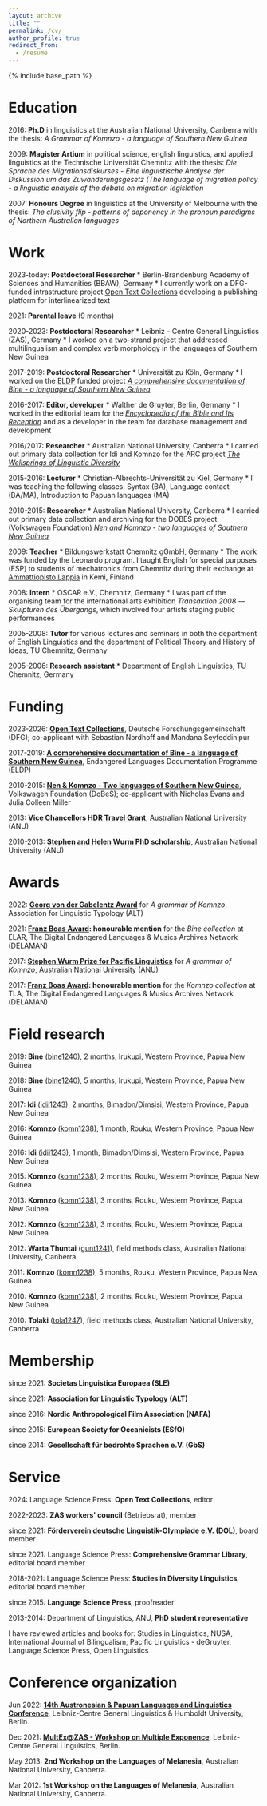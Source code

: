 ```yaml
---
layout: archive
title: ""
permalink: /cv/
author_profile: true
redirect_from:
  - /resume
---
```


{% include base_path %}

Education
======
2016: **Ph.D** in linguistics at the Australian National University, Canberra with the thesis: *A Grammar of Komnzo - a language of Southern New Guinea*

2009: **Magister Artium** in political science, english linguistics, and applied linguistics at the Technische Universität Chemnitz with the thesis: *Die Sprache des Migrationsdiskurses - Eine linguistische Analyse der Diskussion um das Zuwanderungsgesetz (The language of migration policy - a linguistic analysis of the debate on migration legislation*

2007: **Honours Degree** in linguistics at the University of Melbourne with the thesis: *The clusivity flip - patterns of deponency in the pronoun paradigms of Northern Australian languages*

Work
======

2023-today: **Postdoctoral Researcher**
	* Berlin-Brandenburg Academy of Sciences and Humanities (BBAW), Germany
	* I currently work on a DFG-funded intrastructure project [Open Text Collections](opentextcollections.github.io) developing a publishing platform for interlinearized text

2021: **Parental leave** (9 months)

2020-2023: **Postdoctoral Researcher**
	* Leibniz - Centre General Linguistics (ZAS), Germany
	* I worked on a two-strand project that addressed multilingualism and complex verb morphology in the languages of Southern New Guinea

2017-2019: **Postdoctoral Researcher**
	* Universität zu Köln, Germany
	* I worked on the [ELDP](https://www.eldp.net/) funded project [*A comprehensive documentation of Bine - a language of Southern New Guinea*](https://www.elararchive.org/dk0471)

2016-2017: **Editor, developer**
	* Walther de Gruyter, Berlin, Germany
	* I worked in the editorial team for the [*Encyclopedia of the Bible and Its Reception*](https://www.degruyter.com/database/ebr/html) and as a developer in the team for database management and development

2016/2017: **Researcher**
	* Australian National University, Canberra
	* I carried out primary data collection for Idi and Komnzo for the ARC project [*The Wellsprings of Linguistic Diversity*](https://researchportalplus.anu.edu.au/en/projects/the-wellsprings-of-linguistics-diversity)

2015-2016: **Lecturer**
	* Christian-Albrechts-Universität zu Kiel, Germany
	* I was teaching the following classes: Syntax (BA), Language contact (BA/MA), Introduction to Papuan languages (MA)

2010-2015: **Researcher**
	* Australian National University, Canberra
	* I carried out primary data collection and archiving for the DOBES project (Volkswagen Foundation) [*Nen and Komnzo - two languages of Southern New Guinea*](https://dobes.mpi.nl/projects/morehead/)

2009: **Teacher**
	* Bildungswerkstatt Chemnitz gGmbH, Germany
	* The work was funded by the Leonardo program. I taught English for special purposes (ESP) to students of mechatronics from Chemnitz during their exchange at [Ammattiopisto Lappia](https://www.lappia.fi/) in Kemi, Finland

2008: **Intern**
	* OSCAR e.V., Chemnitz, Germany
	* I was part of the organising team for the international arts exhibition *Transaktion 2008 -– Skulpturen des Übergangs*, which involved four artists staging public performances

2005-2008: **Tutor** for various lectures and seminars in both the department of English Linguistics and the department of Political Theory and History of Ideas, TU Chemnitz, Germany

2005-2006: **Research assistant** 
	* Department of English Linguistics, TU Chemnitz, Germany
	
Funding
====

2023-2026: **[Open Text Collections](https://www.bbaw.de/forschung/open-text-collections)**, Deutsche Forschungsgemeinschaft (DFG); co-applicant with Sebastian Nordhoff and Mandana Seyfeddinipur

2017-2019: **[A comprehensive documentation of Bine - a language of Southern New Guinea](https://www.elararchive.org/dk0471)**, Endangered Languages Documentation Programme (ELDP)

2010-2015: **[Nen & Komnzo - Two languages of Southern New Guinea](https://portal.volkswagenstiftung.de/search/projectPDF.do?projectId=8476)**, Volkswagen Foundation (DoBeS); co-applicant with Nicholas Evans and Julia Colleen Miller

2013: **[Vice Chancellors HDR Travel Grant](https://study.anu.edu.au/scholarships/find-scholarship/vice-chancellors-hdr-travel-grants)**, Australian National University (ANU)

2010-2013: **[Stephen and Helen Wurm PhD scholarship](https://study.anu.edu.au/scholarships/find-scholarship/stephen-helen-wurm-phd-scholarship-asia-pacific-linguistics)**, Australian National University (ANU)

Awards
====

2022: **[Georg von der Gabelentz Award](https://linguistic-typology.org/georg-von-der-gabelentz-award)** for *A grammar of Komnzo*, Association for Linguistic Typology (ALT)

2021: **[Franz Boas Award](https://www.delaman.org/news/sonja-riesberg-receives-first-delaman-franz-boas-award/): honourable mention** for the *Bine collection* at ELAR, The Digital Endangered Languages & Musics Archives Network (DELAMAN)

2017: **[Stephen Wurm Prize for Pacific Linguistics](https://www.anu.edu.au/students/program-administration/prizes/stephen-wurm-graduate-prize-for-pacific-linguistic-studies)** for *A grammar of Komnzo*, Australian National University (ANU)

2017: **[Franz Boas Award](https://www.delaman.org/news/2021-delaman-award-goes-to-karolina-grzech/): honourable mention** for the *Komnzo collection* at TLA, The Digital Endangered Languages & Musics Archives Network (DELAMAN)

Field research
====

2019: **Bine** ([bine1240](https://glottolog.org/resource/languoid/id/bine1240)), 2 months, Irukupi, Western Province, Papua New Guinea

2018: **Bine** ([bine1240](https://glottolog.org/resource/languoid/id/bine1240)), 5 months, Irukupi, Western Province, Papua New Guinea

2017: **Idi** ([idii1243](https://glottolog.org/resource/languoid/id/idii1243)), 2 months, Bimadbn/Dimsisi, Western Province, Papua New Guinea

2016: **Komnzo** ([komn1238](https://glottolog.org/resource/languoid/id/wara1294)), 1 month, Rouku, Western Province, Papua New Guinea

2016: **Idi** ([idii1243](https://glottolog.org/resource/languoid/id/idii1243)), 1 month, Bimadbn/Dimsisi, Western Province, Papua New Guinea

2015: **Komnzo** ([komn1238](https://glottolog.org/resource/languoid/id/wara1294)), 2 months, Rouku, Western Province, Papua New Guinea

2013: **Komnzo** ([komn1238](https://glottolog.org/resource/languoid/id/wara1294)), 3 months, Rouku, Western Province, Papua New Guinea

2012: **Komnzo** ([komn1238](https://glottolog.org/resource/languoid/id/wara1294)), 3 months, Rouku, Western Province, Papua New Guinea

2012: **Warta Thuntai** ([gunt1241](https://glottolog.org/resource/languoid/id/gunt1241)), field methods class, Australian National University, Canberra

2011: **Komnzo** ([komn1238](https://glottolog.org/resource/languoid/id/wara1294)), 5 months, Rouku, Western Province, Papua New Guinea

2010: **Komnzo** ([komn1238](https://glottolog.org/resource/languoid/id/wara1294)), 2 months, Rouku, Western Province, Papua New Guinea

2010: **Tolaki** ([tola1247](https://glottolog.org/resource/languoid/id/tola1247)), field methods class, Australian National University, Canberra

Membership
====

since 2021: **Societas Linguistica Europaea (SLE)**

since 2021: **Association for Linguistic Typology (ALT)**

since 2016: **Nordic Anthropological Film Association (NAFA)**

since 2015: **European Society for Oceanicists (ESfO)**

since 2014: **Gesellschaft für bedrohte Sprachen e.V. (GbS)**

Service
====

2024: Language Science Press: **Open Text Collections**, editor

2022-2023: **ZAS workers' council** (Betriebsrat), member

since 2021: **Förderverein deutsche Linguistik-Olympiade e.V. (DOL)**, board member

since 2021: Language Science Press: **Comprehensive Grammar Library**, editorial board member

2018-2021: Language Science Press: **Studies in Diversity Linguistics**, editorial board member

since 2015: **Language Science Press**, proofreader

2013-2014: Department of Linguistics, ANU, **PhD student representative**

I have reviewed articles and books for: Studies in Linguistics, NUSA, International Journal of Bilingualism, Pacific Linguistics - deGruyter, Language Science Press, Open Linguistics

Conference organization
====

Jun 2022: **[14th Austronesian & Papuan Languages and Linguistics Conference](https://sites.google.com/view/apll14-conference/)**, Leibniz-Centre General Linguistics & Humboldt University, Berlin.

Dec 2021: **[MultEx@ZAS - Workshop on Multiple Exponence](https://sites.google.com/view/multexzas/home)**, Leibniz-Centre General Linguistics, Berlin.

May 2013: **2nd Workshop on the Languages of Melanesia**, Australian National University, Canberra.

Mar 2012: **1st Workshop on the Languages of Melanesia**, Australian National University, Canberra.